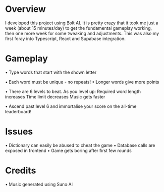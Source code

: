# Overview

I developed this project using Bolt AI. It is pretty crazy that it took me just a week (about 15 minutes/day) to get the fundamental gameplay working, then one more week for some tweaking and adjustments. This was also my first foray into Typescript, React and Supabase integration.

# Gameplay

• Type words that start with the shown letter

• Each word must be unique - no repeats!
• Longer words give more points

• There are 6 levels to beat. As you level up:
    Required word length increases
    Time limit decreases
    Music gets faster
    
• Ascend past level 6 and immortalise your score on the all-time leaderboard!

# Issues
• Dictionary can easily be abused to cheat the game
• Database calls are exposed in frontend
• Game gets boring after first few rounds

# Credits
• Music generated using Suno AI
